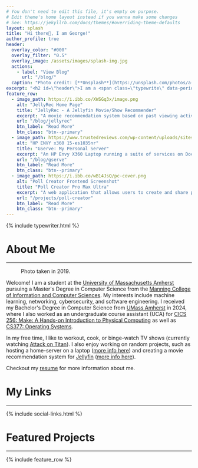 ```yaml
---
# You don't need to edit this file, it's empty on purpose.
# Edit theme's home layout instead if you wanna make some changes
# See: https://jekyllrb.com/docs/themes/#overriding-theme-defaults
layout: splash
title: "Hi there👋, I am George!"
author_profile: true
header:
  overlay_color: "#000"
  overlay_filter: "0.5"
  overlay_image: /assets/images/splash-img.jpg
  actions:
    - label: "View Blog"
      url: "/blog/"
  caption: "Photo credit: [**Unsplash**](https://unsplash.com/photos/a-group-of-trees-covered-in-snow-on-a-cloudy-day-ur3pxr-6CmA)"
excerpt: "<h2 id=\"header\">I am a <span class=\"typewrite\" data-period=\"1000\" data-type='[ \"Student\", \"Programmer\", \"Maker\", \"Adventurer\" ]'><span class=\"wrap\"></span></span>.</h2>"
feature_row:
  - image_path: https://i.ibb.co/XWSGq3x/image.png
    alt: "JellyRec Home Page"
    title: "JellyRec - A Jellyfin Movie/Show Recommender"
    excerpt: "A movie recommendation system based on past viewing activities."
    url: "/blog/jellyrec"
    btn_label: "Read More"
    btn_class: "btn--primary"
  - image_path: https://www.trustedreviews.com/wp-content/uploads/sites/54/2023/11/trusted-reviews-hp-envy-x360-15-open.jpg
    alt: "HP ENVY x360 15-es1035nr"
    title: "GServe: My Personal Server"
    excerpt: "An HP Envy X360 Laptop running a suite of services on Docker."
    url: "/blog/gserve"
    btn_label: "Read More"
    btn_class: "btn--primary"
  - image_path: https://i.ibb.co/wB14JsQ/pc-cover.png
    alt: "Poll Creator Frontend Screenshot"
    title: "Poll Creator Pro Max Ultra"
    excerpt: "A web application that allows users to create and share polls with their friends."
    url: "/projects/poll-creator"
    btn_label: "Read More"
    btn_class: "btn--primary"
---
```


{% include typewriter.html %}

# About Me
<hr>

<figure style="width: 300px; height: auto;" class="align-left">
  <img src="{{ site.url }}{{ site.baseurl }}/assets/images/skiing_profile.jpg" alt="">
  <figcaption>Photo taken in 2019.</figcaption>
</figure> 

Welcome! I am a student at the [University of Massachusetts Amherst](https://www.umass.edu/) pursuing a Master's Degree in Computer Science from the [Manning College of Information and Computer Sciences](https://www.cics.umass.edu/). My interests include machine learning, networking, cybersecurity, and software engineering. I received my Bachelor's Degree in Computer Science from [UMass Amherst](https://www.umass.edu/) in 2024, where I also worked as an undergraduate course assistant (UCA) for [CICS 256: Make: A Hands-on Introduction to Physical Computing](https://sites.google.com/view/cics256/home) as well as [CS377: Operating Systems](https://github.com/umass-cs-377/377-F22).

In my free time, I like to workout, cook, or binge-watch TV shows (currently watching [Attack on Titan](https://en.wikipedia.org/wiki/Attack_on_Titan)). I also enjoy working on random projects, such as hosting a home-server on a laptop ([more info here](/blog/gserve/)) and creating a movie recommendation system for [Jellyfin](https://jellyfin.org/) ([more info here](/blog/jellyrec/)).

Checkout my [resume](/assets/files/resume.pdf) for more information about me.

<!-- To ensure the figure doesn't float to the left of the next part -->
<div style="clear: both;"></div>

# My Links
<hr>

{% include social-links.html %}

# Featured Projects
<hr>

{% include feature_row %}
